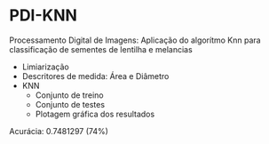 # PDI-KNN
Processamento Digital de Imagens: Aplicação do algorítmo Knn para classificação de sementes de lentilha e melancias

* Limiarização
* Descritores de medida: Área e Diâmetro
* KNN
  - Conjunto de treino
  - Conjunto de testes
  - Plotagem gráfica dos resultados
  
Acurácia: 0.7481297 (74%)
